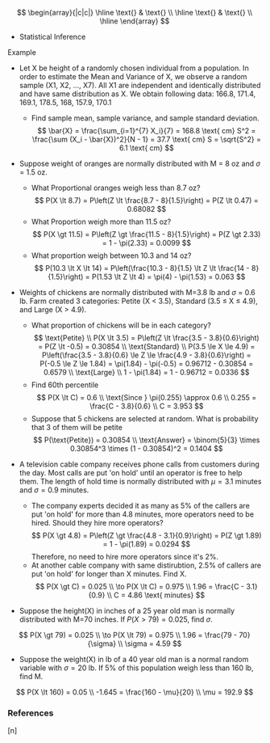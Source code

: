 $$
\begin{array}{|c|c|}
\hline
\text{} & \text{} \\
\hline
\text{} & \text{} \\
\hline
\end{array}
$$

* Statistical Inference


Example
* Let X be height of a randomly chosen individual from a population. In order to estimate the Mean and Variance of X, we observe a random sample (X1, X2, ..., X7). All X1 are independent and identically distributed and have same distribution as X. We obtain following data:
    166.8, 171.4, 169.1, 178.5, 168, 157.9, 170.1

    - Find sample mean, sample variance, and sample standard deviation.
$$
\bar{X} = \frac{\sum_{i=1}^{7} X_i}{7} = 168.8 \text{ cm}
S^2 = \frac{\sum (X_i - \bar{X})^2}{N - 1} = 37.7 \text{ cm}
S = \sqrt{S^2} = 6.1 \text{ cm}
$$

* Suppose weight of oranges are normally distributed with M = 8 oz and $\sigma$ = 1.5 oz.

    - What Proportional oranges weigh less than 8.7 oz?
$$
P(X \lt 8.7) = P\left(Z \lt \frac{8.7 - 8}{1.5}\right) = P(Z \lt 0.47) = 0.68082
$$
    - What Proportion weigh more than 11.5 oz?
$$
P(X \gt 11.5) = P\left(Z \gt \frac{11.5 - 8}{1.5}\right) = P(Z \gt 2.33) = 1 - \pi(2.33) = 0.0099
$$
    - What proportion weigh between 10.3 and 14 oz?
$$
P(10.3 \lt X \lt 14) = P\left(\frac{10.3 - 8}{1.5} \lt Z \lt \frac{14 - 8}{1.5}\right) = P(1.53 \lt Z \lt 4) = \pi(4) - \pi(1.53) = 0.063
$$

* Weights of chickens are normally distributed with M=3.8 lb and $\sigma$ = 0.6 lb. Farm created 3 categories: Petite (X < 3.5), Standard (3.5 $\le$ X $\le$ 4.9), and Large (X > 4.9).

    - What proportion of chickens will be in each category?
$$
\text{Petite} \\
P(X \lt 3.5) = P\left(Z \lt \frac{3.5 - 3.8}{0.6}\right) = P(Z \lt -0.5) = 0.30854 \\
\text{Standard} \\
P(3.5 \le X \le 4.9) = P\left(\frac{3.5 - 3.8}{0.6} \le Z \le \frac{4.9 - 3.8}{0.6}\right) = P(-0.5 \le Z \le 1.84) = \pi(1.84) - \pi(-0.5) = 0.96712 - 0.30854 = 0.6579 \\
\text{Large} \\
1 - \pi(1.84) = 1 - 0.96712 = 0.0336
$$
    - Find 60th percentile
$$
P(X \lt C) = 0.6 \\
\text{Since } \pi(0.255) \approx 0.6 \\
0.255 = \frac{C - 3.8}{0.6} \\
C = 3.953
$$
    - Suppose that 5 chickens are selected at random. What is probability that 3 of them will be petite
$$
P(\text{Petite}) = 0.30854 \\
\text{Answer} = \binom{5}{3} \times 0.30854^3 \times (1 - 0.30854)^2 = 0.1404
$$

* A television cable company receives phone calls from customers during the day. Most calls are put 'on hold' until an operator is free to help them. The length of hold time is normally distributed with $\mu = 3.1$ minutes and $\sigma = 0.9$ minutes.
    - The company experts decided it as many as 5% of the callers are put 'on hold' for more than 4.8 minutes, more operators need to be hired. Should they hire more operators?
$$
P(X \gt 4.8) = P\left(Z \gt \frac{4.8 - 3.1}{0.9}\right) = P(Z \gt 1.89) = 1 - \pi(1.89) = 0.0294
$$
Therefore, no need to hire more operators since it's 2%.
    - At another cable company with same distirubtion, 2.5% of callers are put 'on hold' for longer than X minutes. Find X.
$$
P(X \gt C) = 0.025 \\
\to P(X \lt C) = 0.975 \\
1.96 = \frac{C - 3.1}{0.9} \\
C = 4.86 \text{ minutes}
$$

* Suppose the height(X) in inches of a 25 year old man is normally distributed with M=70 inches. If $P(X \gt 79) = 0.025$, find $\sigma$.

$$
P(X \gt 79) = 0.025 \\
\to P(X \lt 79) = 0.975 \\
1.96 = \frac{79 - 70}{\sigma} \\
\sigma = 4.59
$$

* Suppose the weight(X) in lb of a 40 year old man is a normal random variable with $\sigma = 20$ lb. If 5% of this population weigh less than 160 lb, find M.

$$
P(X \lt 160) = 0.05 \\
-1.645 = \frac{160 - \mu}{20} \\
\mu = 192.9
$$


### References

$\tag*{}\label{n} \text{[n] }$
